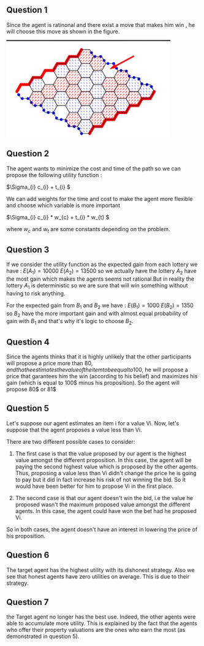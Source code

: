 ## Question 1

Since the agent is ratinonal and there exist a move that makes him win , he will choose this move as shown in the figure.

![Question 1 ](question1.png )

## Question 2

The agent wants to minimize the cost and time of the path so we can propose the following utility function : 

$\Sigma_{i} c_{i} + t_{i} $

We can add weights for the time and cost to make the agent more flexible and choose which variable is more important
 
$\Sigma_{i} c_{i} * w_{c} + t_{i} * w_{t} $

where $w_{c}$ and $w_{t}$ are some constants depending on the problem.


## Question 3

If we consider the utility function as the expected gain from each lottery we have  : 
$E(A_{1}) = 10 000$ 
$E(A_{2}) = 13 500$ 
so we actually have the lottery $A_{2}$ have the most gain which makes the agents  seems not rational.But 
in reality the lottery $A_{1}$ is deterministic so we are sure that will win something without having to risk anything.

For the expected gain from $B_{1}$ and $B_{2}$ we have :
$E(B_{1}) = 1 000$ 
$E(B_{2}) = 1 350$ 
so $B_{2}$ have the more important gain and with almost equal probability of gain with $B_{1}$ and that's why it's logic to choose $B_{2}$.


	
## Question 4

Since the agents thinks that it is highly unlikely that the other participants will propose a price more than 80$,
and that he estimates the value of the item to be equal to 100$, he will propose a price that garantees him the win
(according to his belief) and maximizes his gain (which is equal to 100$ minus his proposition). So the agent will 
propose 80$ or 81$

## Question 5

Let's suppose our agent estimates an item i for a value Vi. Now, let's suppose that the agent proposes a value less than Vi.

There are two different possible cases to consider:
1. The first case is that the value proposed by our agent is the highest value amongst the different proposition.
In this case, the agent will be paying the second highest value which is proposed by the other agents. Thus, proposing 
a value less than Vi didn't change the price he is going to pay but it did in fact increase his risk of not winning the bid.
So it would have been better for him to propose Vi in the first place.

2. The second case is that our agent doesn't win the bid, i.e the value he proposed wasn't the maximum proposed value amongst
the different agents. In this case, the agent could have won the bet had he proposed Vi. 

So in both cases, the agent doesn't have an interest in lowering the price of his proposition.

## Question 6

The target agent has the highest utility with its dishonest strategy. Also we see that honest agents have zero utilities on average. This is due to their strategy.


## Question 7

the Target agent no longer has the best use. Indeed, the other agents were able to accumulate more utility. This is explained by the fact that the agents who offer their property valuations are the ones who earn the most (as demonstrated in question 5).




